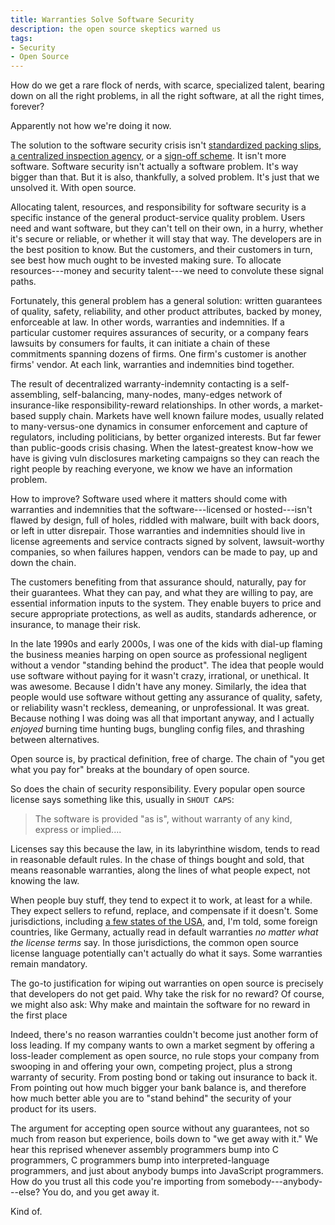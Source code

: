 ```yaml
---
title: Warranties Solve Software Security
description: the open source skeptics warned us
tags:
- Security
- Open Source
---
```


How do we get a rare flock of nerds, with scarce, specialized talent, bearing down on all the right problems, in all the right software, at all the right times, forever?

Apparently not how we're doing it now.

The solution to the software security crisis isn't [standardized packing slips](https://en.wikipedia.org/wiki/Software_bill_of_materials), [a centralized inspection agency](https://openssf.org/), or a [sign-off scheme](https://blog.tidelift.com/the-state-of-package-signing-across-package-managers).  It isn't more software.  Software security isn't actually a software problem.  It's way bigger than that.  But it is also, thankfully, a solved problem.  It's just that we unsolved it.  With open source.

Allocating talent, resources, and responsibility for software security is a specific instance of the general product-service quality problem.  Users need and want software, but they can't tell on their own, in a hurry, whether it's secure or reliable, or whether it will stay that way.  The developers are in the best position to know.  But the customers, and their customers in turn, see best how much ought to be invested making sure.  To allocate resources---money and security talent---we need to convolute these signal paths.

Fortunately, this general problem has a general solution: written guarantees of quality, safety, reliability, and other product attributes, backed by money, enforceable at law.  In other words, warranties and indemnities.  If a particular customer requires assurances of security, or a company fears lawsuits by consumers for faults, it can initiate a chain of these commitments spanning dozens of firms.  One firm's customer is another firms' vendor.  At each link, warranties and indemnities bind together.

The result of decentralized warranty-indemnity contacting is a self-assembling, self-balancing, many-nodes, many-edges network of insurance-like responsibility-reward relationships.  In other words, a market-based supply chain.  Markets have well known failure modes, usually related to many-versus-one dynamics in consumer enforcement and capture of regulators, including politicians, by better organized interests.  But far fewer than public-goods crisis chasing.  When the latest-greatest know-how we have is giving vuln disclosures marketing campaigns so they can reach the right people by reaching everyone, we know we have an information problem.

How to improve?  Software used where it matters should come with warranties and indemnities that the software---licensed or hosted---isn't flawed by design, full of holes, riddled with malware, built with back doors, or left in utter disrepair.  Those warranties and indemnities should live in license agreements and service contracts signed by solvent, lawsuit-worthy companies, so when failures happen, vendors can be made to pay, up and down the chain.

The customers benefiting from that assurance should, naturally, pay for their guarantees.  What they can pay, and what they are willing to pay, are essential information inputs to the system.  They enable buyers to price and secure appropriate protections, as well as audits, standards adherence, or insurance, to manage their risk.

In the late 1990s and early 2000s, I was one of the kids with dial-up flaming the business meanies harping on open source as professional negligent without a vendor "standing behind the product".  The idea that people would use software without paying for it wasn't crazy, irrational, or unethical.  It was awesome.  Because I didn't have any money.  Similarly, the idea that people would use software without getting any assurance of quality, safety, or reliability wasn't reckless, demeaning, or unprofessional.  It was great.  Because nothing I was doing was all that important anyway, and I actually _enjoyed_ burning time hunting bugs, bungling config files, and thrashing between alternatives.

Open source is, by practical definition, free of charge.  The chain of "you get what you pay for" breaks at the boundary of open source.

So does the chain of security responsibility.  Every popular open source license says something like this, usually in `SHOUT CAPS`:

> The software is provided "as is", without warranty of any kind, express or implied....

Licenses say this because the law, in its labyrinthine wisdom, tends to read in reasonable default rules.  In the chase of things bought and sold, that means reasonable warranties, along the lines of what people expect, not knowing the law.

When people buy stuff, they tend to expect it to work, at least for a while.  They expect sellers to refund, replace, and compensate if it doesn't.  Some jurisdictions, including [a few states of the USA](https://en.wikipedia.org/wiki/UCITA), and, I'm told, some foreign countries, like Germany, actually read in default warranties _no matter what the license terms_ say.  In those jurisdictions, the common open source license language potentially can't actually do what it says.  Some warranties remain mandatory.

The go-to justification for wiping out warranties on open source is precisely that developers do not get paid.  Why take the risk for no reward?  Of course, we might also ask: Why make and maintain the software for no reward in the first place

Indeed, there's no reason warranties couldn't become just another form of loss leading.  If my company wants to own a market segment by offering a loss-leader complement as open source, no rule stops your company from swooping in and offering your own, competing project, plus a strong warranty of security.  From posting bond or taking out insurance to back it.  From pointing out how much bigger your bank balance is, and therefore how much better able you are to "stand behind" the security of your product for its users.

The argument for accepting open source without any guarantees, not so much from reason but experience, boils down to "we get away with it."  We hear this reprised whenever assembly programmers bump into C programmers, C programmers bump into interpreted-language programmers, and just about anybody bumps into JavaScript programmers.  How do you trust all this code you're importing from somebody---anybody---else?  You do, and you get away it.

Kind of.
